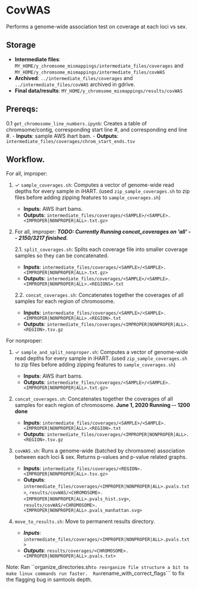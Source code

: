 # CovWAS
Performs a genome-wide association test on coverage at each loci vs sex.

## Storage
- **Intermediate files**: ```MY_HOME/y_chromsome_mismappings/intermediate_files/coverages``` and ```MY_HOME/y_chromsome_mismappings/intermediate_files/covWAS```
- **Archived**: ```../intermediate_files/coverages``` and ```../intermediate_files/covWAS``` archived in gdrive.
- **Final data/results**: ```MY_HOME/y_chromsome_mismappings/results/covWAS```


## Prereqs: 
0.1 ```get_chromosome_line_numbers.ipynb```: Creates a table of chromsome/contig, corresponding start line #, and corresponding end line #. 
    - **Inputs**: sample AWS ihart bam.
    - **Outputs**: ```intermediate_files/coverages/chrom_start_ends.tsv```

## Workflow.

For all, improper:

1. ✓ ```sample_coverages.sh```: Computes a vector of genome-wide read depths for every sample in iHART. (used ```zip_sample_coverages.sh``` to zip files before adding zipping features to ```sample_coverages.sh```) 
    - **Inputs**: AWS ihart bams.
    - **Outputs**: ```intermediate_files/coverages/<SAMPLE>/<SAMPLE>.<IMPROPER|NONPROPER|ALL>.txt.gz>```

2. For all, improper: ***TODO: Currently Running concat_coverages on 'all' -- 2150/3217 finished.***

   2.1.  ```split_coverages.sh```: Splits each coverage file into smaller coverage samples so they can be concatenated.
   - **Inputs**: ```intermediate_files/coverages/<SAMPLE>/<SAMPLE>.<IMPROPER|NONPROPER|ALL>.txt.gz>```
   - **Outputs**: ```intermediate_files/coverages/<SAMPLE>/<SAMPLE>.<IMPROPER|NONPROPER|ALL>.<REGIONS>.txt```

   2.2. ```concat_coverages.sh```: Concatenates together the coverages of all samples for each region of chromosome.
   - **Inputs**: ```intermediate_files/coverages/<SAMPLE>/<SAMPLE>.<IMPROPER|NONPROPER|ALL>.<REGION>.txt```
   - **Outputs**: ```intermediate_files/coverages/<IMPROPER|NONPROPER|ALL>.<REGION>.tsv.gz```


For nonproper:
1. ✓ ```sample_and_split_nonproper.sh```: Computes a vector of genome-wide read depths for every sample in iHART. (used ```zip_sample_coverages.sh``` to zip files before adding zipping features to ```sample_coverages.sh```) 
    - **Inputs**: AWS ihart bams.
    - **Outputs**: ```intermediate_files/coverages/<SAMPLE>/<SAMPLE>.<IMPROPER|NONPROPER|ALL>.txt.gz>```

2. ```concat_coverages.sh```: Concatenates together the coverages of all samples for each region of chromosome. **June 1, 2020 Running -- 1200 done**
   - **Inputs**: ```intermediate_files/coverages/<SAMPLE>/<SAMPLE>.<IMPROPER|NONPROPER|ALL>.<REGION>.txt```
   - **Outputs**: ```intermediate_files/coverages/<IMPROPER|NONPROPER|ALL>.<REGION>.tsv.gz```



4.  ```covWAS.sh```: Runs a genome-wide (batched by chromsome) association between each loci & sex. Returns p-values and p-value related graphs.
    - **Inputs**: ```intermediate_files/coverages/<REGION>.<IMPROPER|NONPROPER|ALL>.tsv.gz>```
    - **Outputs**:  ```intermediate_files/coverages/<IMPROPER|NONPROPER|ALL>.pvals.txt>```, ```results/covWAS/<CHROMOSOME>.<IMPROPER|NONPROPER|ALL>.pvals_hist.svg>```, ```results/covWAS/<CHROMOSOME>.<IMPROPER|NONPROPER|ALL>.pvals_manhattan.svg>```
    
    
5. ```move_to_results.sh```: Move to permanent results directory.
    - ***Inputs***: ```intermediate_files/coverages/<IMPROPER|NONPROPER|ALL>.pvals.txt>```
    - ***Outputs***: ```results/coverages/<CHROMOSOME>.<IMPROPER|NONPROPER|ALL>.pvals.txt>```
    
Note: Ran ``organize_directories.sh``` to reorganize file structure a bit to make linux commands run faster.  Ran ```rename_with_correct_flags``` to fix the flagging bug in samtools depth.